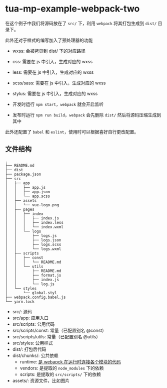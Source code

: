 # tua-mp-example-webpack-two
在这个例子中我们将源码放在了 `src/` 下，利用 `webpack` 将其打包生成到 `dist/` 目录下。

此外还对于样式的编写加入了预处理器的功能

* wxss: 会被拷贝到 dist/ 下的对应路径
* css: 需要在 js 中引入，生成对应的 wxss
* less: 需要在 js 中引入，生成对应的 wxss
* scss/sass: 需要在 js 中引入，生成对应的 wxss
* stylus: 需要在 js 中引入，生成对应的 wxss

* 开发时运行 `npm start`，`webpack` 就会开启监听
* 发布时运行 `npm run build`，`webpack` 会先删除 `dist/` 然后将源码压缩生成到其中

此外还配置了 `babel` 和 `eslint`，使用时可以根据喜好自行更改配置。

## 文件结构

```
.
├── README.md
├── dist
├── package.json
├── src
│   ├── app
│   │   ├── app.js
│   │   ├── app.json
│   │   └── app.scss
│   ├── assets
│   │   └── vue-logo.png
│   ├── pages
│   │   ├── index
│   │   │   ├── index.js
│   │   │   ├── index.less
│   │   │   └── index.wxml
│   │   └── logs
│   │       ├── logs.js
│   │       ├── logs.json
│   │       ├── logs.scss
│   │       └── logs.wxml
│   ├── scripts
│   │   ├── const
│   │   │   └── README.md
│   │   └── utils
│   │       ├── README.md
│   │       ├── format.js
│   │       ├── index.js
│   │       └── log.js
│   └── styles
│       └── global.styl
├── webpack.config.babel.js
└── yarn.lock
```

* src/: 源码
* src/app: 应用入口
* src/scripts: 公用代码
* src/scripts/const: 常量（已配置别名 @const）
* src/scripts/utils: 常量（已配置别名 @utils）
* src/styles: 公用样式
* dist/: 打包后代码
* dist/chunks/: 公共依赖
    * runtime: [是 webapck 在运行时连接各个模块的代码](https://doc.webpack-china.org/concepts/manifest/#runtime)
    * vendors: 是提取的 `node_modules` 下的依赖
    * scripts: 是提取的 `src/scripts/` 下的依赖
* assets/: 资源文件，比如图片
